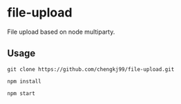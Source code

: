 # file-upload

File upload based on node multiparty.

## Usage

```shell
git clone https://github.com/chengkj99/file-upload.git

npm install

npm start
```
